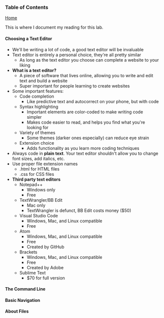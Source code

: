 ### Table of Contents
[Home](README.md)

This is where I document my reading for this lab.

#### Choosing a Text Editor
- We'll be writing a lot of code, a good text editor will be invaluable
- Text editor is entirely a personal choice, they're all pretty similar
  -  As long as the text editor you choose can complete a website to your liking
- **What is a text editor?**
  -  A piece of software that lives online, allowing you to write and edit text and build a website
  -  Super important for people learning to create websites
- Some important features:
  - Code completion
    -  Like predictive text and autocorrect on your phone, but with code
  - Syntax highlighting
    - Important elements are color-coded to make writing code simpler
    - Makes code easier to read, and helps you find what you're looking for
  - Variety of themes
    - Some themes (darker ones especially) can reduce eye strain
  - Extension choice
    - Adds functionality as you learn more coding techniques
- Always code in **plain text**. Your text editor shouldn't allow you to change font sizes, add italics, etc.
- Use proper file extension names
  - .html for HTML files
  - .css for CSS files
- **Third party text editors**
  - Notepad++
    - Windows only
    - Free
  - TextWrangler/BB Edit
    - Mac only
    - TextWrangler is defunct, BB Edit costs money ($50)
  - Visual Studio Code
    - Windows, Mac, and Linux compatible
    - Free
  - Atom
    - Windows, Mac, and Linux compatible
    - Free
    - Created by GitHub
  - Brackets
    - Windows, Mac, and Linux compatible
    - Free
    - Created by Adobe
  - Sublime Text
    - $70 for full version 

#### The Command Line

#### Basic Navigation

#### About Files
